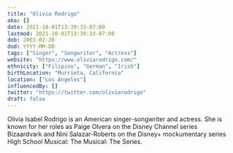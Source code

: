 ```yaml
---
title: "Olivia Rodrigo"
aka: []
date: 2021-10-01T13:39:33-07:00
lastmod: 2021-10-01T13:39:33-07:00
dob: 2003-02-20
dod: YYYY-MM-DD
tags: ["Singer", "Songwriter", "Actress"]
website: "https://www.oliviarodrigo.com/"
ethnicity: ["Filipino", "German", "Irish"]
birthLocation: "Murrieta, California"
location: ["Los Angeles"]
influencedBy: []
twitter: "https://twitter.com/oliviarodrigo"
draft: false
---
```


Olivia Isabel Rodrigo is an American singer-songwriter and actress. She is known
for her roles as Paige Olvera on the Disney Channel series Bizaardvark and Nini
Salazar-Roberts on the Disney+ mockumentary series High School Musical: The
Musical: The Series.
